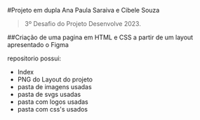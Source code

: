 #Projeto em dupla Ana Paula Saraiva e Cibele Souza
> 3º Desafio do Projeto Desenvolve 2023.
    
 ##Criação de uma pagina em HTML e CSS a partir de um layout apresentado o Figma

repositorio possui:
* Index
* PNG do Layout do projeto
* pasta de imagens usadas
* pasta de svgs usadas
* pasta com logos usadas
* pasta com css's usados
